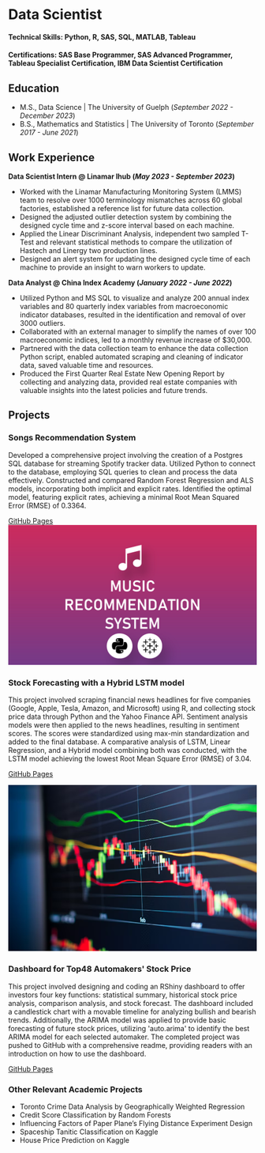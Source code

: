 # Data Scientist

#### Technical Skills: Python, R, SAS, SQL, MATLAB, Tableau
#### Certifications: SAS Base Programmer, SAS Advanced Programmer, Tableau Specialist Certification, IBM Data Scientist Certification

## Education
- M.S., Data Science | The University of Guelph (_September 2022 - December 2023_)
- B.S., Mathematics and Statistics | The University of Toronto (_September 2017 - June 2021_)


## Work Experience
**Data Scientist Intern @ Linamar Ihub (_May 2023 - September 2023_)**
- Worked with the Linamar Manufacturing Monitoring System (LMMS) team to resolve over 1000 terminology mismatches across 60 global factories, established a reference list for future data collection.
- Designed the adjusted outlier detection system by combining the designed cycle time and z-score interval based on each machine.
- Applied the Linear Discriminant Analysis, independent two sampled T-Test and relevant statistical methods to compare the utilization of Hastech and Linergy two production lines.
- Designed an alert system for updating the designed cycle time of each machine to provide an insight to warn workers to update.


**Data Analyst @ China Index Academy (_January 2022 - June 2022_)**
- Utilized Python and MS SQL to visualize and analyze 200 annual index variables and 80 quarterly index variables from macroeconomic indicator databases, resulted in the identification and removal of over 3000 outliers.
- Collaborated with an external manager to simplify the names of over 100 macroeconomic indices, led to a monthly revenue increase of $30,000.
- Partnered with the data collection team to enhance the data collection Python script, enabled automated scraping and cleaning of indicator data, saved valuable time and resources.
- Produced the First Quarter Real Estate New Opening Report by collecting and analyzing data, provided real estate companies with valuable insights into the latest policies and future trends.


## Projects
### Songs Recommendation System
Developed a comprehensive project involving the creation of a Postgres SQL database for streaming Spotify tracker data. Utilized Python to connect to the database, employing SQL queries to clean and process the data effectively. Constructed and compared Random Forest Regression and ALS models, incorporating both implicit and explicit rates. Identified the optimal model, featuring explicit rates, achieving a minimal Root Mean Squared Error (RMSE) of 0.3364.

[GitHub Pages](https://github.com/Chenzhang0329/Spotify-Music-Recommendation-Spark)
![Songs Recommendation System](Music_Recommendation.png)

### Stock Forecasting with a Hybrid LSTM model
This project involved scraping financial news headlines for five companies (Google, Apple, Tesla, Amazon, and Microsoft) using R, and collecting stock price data through Python and the Yahoo Finance API. Sentiment analysis models were then applied to the news headlines, resulting in sentiment scores. The scores were standardized using max-min standardization and added to the final database. A comparative analysis of LSTM, Linear Regression, and a Hybrid model combining both was conducted, with the LSTM model achieving the lowest Root Mean Square Error (RMSE) of 3.04.

[GitHub Pages](https://github.com/Chenzhang0329/StockPrice-Hybrid-Model-)

![Stock Market](stock_market.png)
### Dashboard for Top48 Automakers' Stock Price
This project involved designing and coding an RShiny dashboard to offer investors four key functions: statistical summary, historical stock price analysis, comparison analysis, and stock forecast. The dashboard included a candlestick chart with a movable timeline for analyzing bullish and bearish trends. Additionally, the ARIMA model was applied to provide basic forecasting of future stock prices, utilizing 'auto.arima' to identify the best ARIMA model for each selected automaker. The completed project was pushed to GitHub with a comprehensive readme, providing readers with an introduction on how to use the dashboard.

[GitHub Pages](https://github.com/Chenzhang0329/Dashboard-for-48-Automakers-stock-price)

### Other Relevant Academic Projects
- Toronto Crime Data Analysis by Geographically Weighted Regression
- Credit Score Classification by Random Forests
- Influencing Factors of Paper Plane’s Flying Distance Experiment Design
- Spaceship Tanitic Classification on Kaggle
- House Price Prediction on Kaggle


